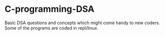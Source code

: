 # C-programming-DSA
Basic DSA questions and concepts which might come handy to new coders.
Some of the programs are coded in repl/linux.
